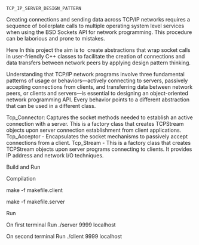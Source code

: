                                         
                                                TCP_IP_SERVER_DESIGN_PATTERN

Creating connections and sending data across TCP/IP networks requires a sequence of boilerplate calls to multiple operating system level services when using the BSD Sockets API for network programming. This procedure can be laborious and prone to mistakes.

Here In this project the aim is to  create abstractions that wrap socket calls in user-friendly C++ classes to facilitate the creation of connections and data transfers between network peers by applying design pattern thinking.

Understanding that TCP/IP network programs involve three fundamental patterns of usage or behaviors—actively connecting to servers, passively accepting connections from clients, and transferring data between network peers, 
or clients and servers—is essential to designing an object-oriented network programming API. Every behavior points to a different abstraction that can be used in a different class.

Tcp_Connector: Captures the socket methods needed to establish an active connection with a server. This is a factory class that creates TCPStream objects upon server connection establishment from client applications. 
Tcp_Acceptor - Encapsulates the socket mechanisms to passively accept connections from a client. 
Tcp_Stream - This is a factory class that creates TCPStream objects upon server programs connecting to clients. It provides IP address and network I/O techniques.

Build and Run 

Compilation 

make -f makefile.client

make -f makefile.server

Run 

On first terminal Run ./server 9999 localhost

On second terminal Run ./client 9999 localhost


